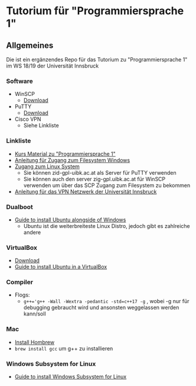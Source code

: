 # Tutorium für "Programmiersprache 1"

## Allgemeines 

Die ist ein ergänzendes Repo für das Tutorium zu "Programmiersprache 1" im WS 18/19 der Universität Innsbruck


### Software

* WinSCP
	+ [Download](https://winscp.net/eng/download.php)
* PuTTY
	+ [Download](https://www.chiark.greenend.org.uk/~sgtatham/putty/latest.html)
* Cisco VPN
	+ Siehe Linkliste

### Linkliste

* [Kurs Material zu "Programmiersprache 1"](http://mat1.uibk.ac.at/download/stix/C%20und%20C++/)
* [Anleitung für Zugang zum Filesystem Windows](https://www.uibk.ac.at/zid/faq/ftp-zugang.html)
* [Zugang zum Linux System](https://www.uibk.ac.at/zid/systeme/linux/lpccs_4/benutzeranleitung_zid-gpl.html)
	+ Sie können zid-gpl-uibk.ac.at als Server für PuTTY verwenden
	+ Sie können auch den server zig-gpl.uibk.ac.at für WinSCP verwenden um über das SCP Zugang zum Filesystem zu bekommen
* [Anleitung für das VPN Netzwerk der Universität Innsbruck](https://www.uibk.ac.at/zid/netz-komm/vpn/anyconnect/)

### Dualboot

* [Guide to install Ubuntu alongside of Windows](https://itsfoss.com/install-ubuntu-1404-dual-boot-mode-windows-8-81-uefi/)
	+ Ubuntu ist die weiterbreiteste Linux Distro, jedoch gibt es zahlreiche andere 

### VirtualBox

* [Download](https://www.virtualbox.org/wiki/Downloads)
* [Guide to install Ubuntu in a VirtualBox](https://linuxhint.com/install_ubuntu_18-04_virtualbox/)


### Compiler
* Flogs:
	+ ``` g++='g++ -Wall -Wextra -pedantic -std=c++17 -g ``` , wobei -g nur für debugging gebraucht wird und ansonsten weggelassen werden kann/soll

### Mac

* [Install Hombrew](https://brew.sh)
* ``` brew install gcc ``` um g++ zu installieren

### Windows Subsystem for Linux

* [Guide to install Windows Subsystem for Linux](https://docs.microsoft.com/en-us/windows/wsl/install-win10)
